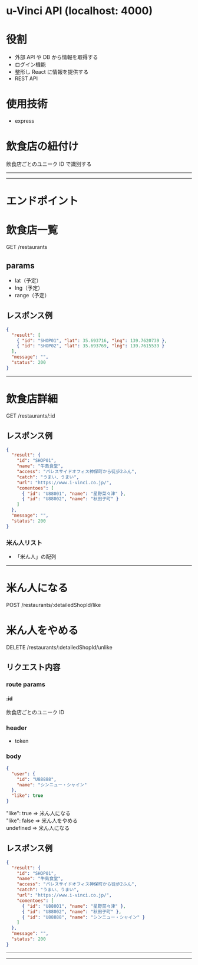 # u-Vinci API (localhost: 4000)

# 役割

- 外部 API や DB から情報を取得する
- ログイン機能
- 整形し React に情報を提供する
- REST API

# 使用技術

- express

# 飲食店の紐付け

飲食店ごとのユニーク ID で識別する

---

---

# エンドポイント

# 飲食店一覧

GET /restaurants

## params

- lat（予定）
- lng（予定）
- range（予定）

## レスポンス例

```json
{
  "result": [
    { "id": "SHOP01", "lat": 35.693716, "lng": 139.7620739 },
    { "id": "SHOP02", "lat": 35.693769, "lng": 139.7615539 }
  ],
  "message": "",
  "status": 200
}
```

---

# 飲食店詳細

GET /restaurants/:id

## レスポンス例

```json
{
  "result": {
    "id": "SHOP01",
    "name": "牛島食堂",
    "access": "パレスサイドオフィス神保町から徒歩2ふん",
    "catch": "うまい、うまい",
    "url": "https://www.i-vinci.co.jp/",
    "comentoes": [
      { "id": "U88001", "name": "星野菜々津" },
      { "id": "U88002", "name": "秋田子町" }
    ]
  },
  "message": "",
  "status": 200
}
```

### 米ん人リスト

- 「米ん人」の配列

---

# 米ん人になる

POST /restaurants/:detailedShopId/like

# 米ん人をやめる

DELETE /restaurants/:detailedShopId/unlike

## リクエスト内容

### route params

#### :id

飲食店ごとのユニーク ID

### header

- token

### body

```json
{
  "user": {
    "id": "U88888",
    "name": "シンニュー・シャイン"
  },
  "like": true
}
```

"like": true => 米ん人になる\
"like": false => 米ん人をやめる\
undefined => 米ん人になる

## レスポンス例

```json
{
  "result": {
    "id": "SHOP01",
    "name": "牛島食堂",
    "access": "パレスサイドオフィス神保町から徒歩2ふん",
    "catch": "うまい、うまい",
    "url": "https://www.i-vinci.co.jp/",
    "comentoes": [
      { "id": "U88001", "name": "星野菜々津" },
      { "id": "U88002", "name": "秋田子町" },
      { "id": "U88888", "name": "シンニュー・シャイン" }
    ]
  },
  "message": "",
  "status": 200
}
```

---

---
